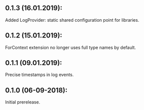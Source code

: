 ## 0.1.3 (16.01.2019):

Added LogProvider: static shared configuration point for libraries.

## 0.1.2 (15.01.2019):

ForContext<T> extension no longer uses full type names by default.

## 0.1.1 (09.01.2019):

Precise timestamps in log events.

## 0.1.0 (06-09-2018): 

Initial prerelease.
